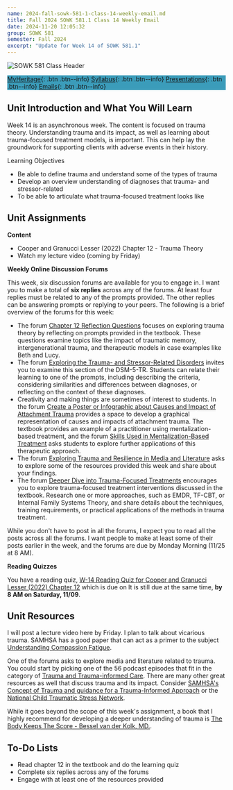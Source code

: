 ```yaml
---
name: 2024-fall-sowk-581-1-class-14-weekly-email.md
title: Fall 2024 SOWK 581.1 Class 14 Weekly Email
date: 2024-11-20 12:05:32
group: SOWK 581
semester: Fall 2024
excerpt: "Update for Week 14 of SOWK 581.1"
---
```


![SOWK 581 Class Header](https://jacobrcampbell.com/assets/media/2024-09-01-sowk-581-email-header-image.jpg)

<div style="background-color: #3b9cba; width: 100%;" markdown="1">

[MyHeritage](https://myheritage.heritage.edu/ICS/Academics/SOWK/SOWK_581/2425_FA-SOWK_581-1/){: .btn .btn--info}
[Syllabus](https://myheritage.heritage.edu/ICS/Academics/SOWK/SOWK_581/2425_FA-SOWK_581-1/Syllabus.jnz){: .btn .btn--info}
[Presentations](https://presentations.jacobrcampbell.com){: .btn .btn--info}
[Emails](https://jacobrcampbell.com/communications/){: .btn .btn--info}

</div>

## Unit Introduction and What You Will Learn

Week 14 is an asynchronous week. The content is focused on trauma theory. Understanding trauma and its impact, as well as learning about trauma-focused treatment models, is important. This can help lay the groundwork for supporting clients with adverse events in their history.

Learning Objectives

- Be able to define trauma and understand some of the types of trauma
- Develop an overview understanding of diagnoses that trauma- and stressor-related
- To be able to articulate what trauma-focused treatment looks like

## Unit Assignments

**Content**

- Cooper and Granucci Lesser (2022) Chapter 12 - Trauma Theory
- Watch my lecture video (coming by Friday)

**Weekly Online Discussion Forums**

This week, six discussion forums are available for you to engage in. I want you to make a total of **six replies** across any of the forums. At least four replies must be related to any of the prompts provided. The other replies can be answering prompts or replying to your peers. The following is a brief overview of the forums for this week:

- The forum [Chapter 12 Reflection Questions](https://myheritage.heritage.edu/ICS/Academics/SOWK/SOWK_581/2425_FA-SOWK_581-1/💻_W-14_1118_-_1124.jnz?portlet=Group_Discussion_Forums&screen=PostView&screenType=change&id=139fc696-b26c-47d8-a8b1-2e1a84267149) focuses on exploring trauma theory by reflecting on prompts provided in the textbook. These questions examine topics like the impact of traumatic memory, intergenerational trauma, and therapeutic models in case examples like Beth and Lucy.
- The forum [Exploring the Trauma- and Stressor-Related Disorders](https://myheritage.heritage.edu/ICS/Academics/SOWK/SOWK_581/2425_FA-SOWK_581-1/💻_W-14_1118_-_1124.jnz?portlet=Group_Discussion_Forums&screen=PostView&screenType=change&id=6e76f615-8ba3-42eb-b6ed-70d620247e11) invites you to examine this section of the DSM-5-TR. Students can relate their learning to one of the prompts, including describing the criteria, considering similarities and differences between diagnoses, or reflecting on the context of these diagnoses.
- Creativity and making things are sometimes of interest to students. In the forum [Create a Poster or Infographic about Causes and Impact of Attachment Trauma](https://myheritage.heritage.edu/ICS/Academics/SOWK/SOWK_581/2425_FA-SOWK_581-1/💻_W-14_1118_-_1124.jnz?portlet=Group_Discussion_Forums&screen=PostView&screenType=change&id=9ca31266-6667-431e-b62f-5615edd66927) provides a space to develop a graphical representation of causes and impacts of attachment trauma.
The textbook provides an example of a practitioner using mentalization-based treatment, and the forum [Skills Used in Mentalization-Based Treatment](https://myheritage.heritage.edu/ICS/Academics/SOWK/SOWK_581/2425_FA-SOWK_581-1/💻_W-14_1118_-_1124.jnz?portlet=Group_Discussion_Forums&screen=PostView&screenType=change&id=5c1e2a11-68d7-4c16-8ca9-5c82a1e21993) asks students to explore further applications of this therapeutic approach. 
- The forum [Exploring Trauma and Resilience in Media and Literature](https://myheritage.heritage.edu/ICS/Academics/SOWK/SOWK_581/2425_FA-SOWK_581-1/💻_W-14_1118_-_1124.jnz?portlet=Group_Discussion_Forums&screen=PostView&screenType=change&id=310b4d07-3929-4175-bc91-128ad8e7876b) asks to explore some of the resources provided this week and share about your findings. 
- The forum [Deeper Dive into Trauma-Focused Treatments](https://myheritage.heritage.edu/ICS/Academics/SOWK/SOWK_581/2425_FA-SOWK_581-1/💻_W-14_1118_-_1124.jnz?portlet=Group_Discussion_Forums&screen=PostView&screenType=change&id=f5ad3fa3-c946-4f0f-a31d-f362bd9a1183) encourages you to explore trauma-focused treatment interventions discussed in the textbook. Research one or more approaches, such as EMDR, TF-CBT, or Internal Family Systems Theory, and share details about the techniques, training requirements, or practical applications of the methods in trauma treatment.

While you don't have to post in all the forums, I expect you to read all the posts across all the forums. I want people to make at least some of their posts earlier in the week, and the forums are due by Monday Morning (11/25 at 8 AM).

**Reading Quizzes**

You have a reading quiz, [W-14 Reading Quiz for Cooper and Granucci Lesser (2022) Chapter 12]() which is due on It is still due at the same time, **by 8 AM on Saturday, 11/09**.


## Unit Resources

I will post a lecture video here by Friday. I plan to talk about vicarious trauma. SAMHSA has a good paper that can act as a primer to the subject [Understanding Compassion Fatigue](https://store.samhsa.gov/product/understanding-compassion-fatigue/sma14-4869).

One of the forums asks to explore media and literature related to trauma. You could start by picking one of the 56 podcast episodes that fit in the category of [Trauma and Trauma-informed Care](https://www.insocialwork.org/category/trauma-and-trauma-informed-care/). There are many other great resources as well that discuss trauma and its impact. Consider [SAMHSA's Concept of Trauma and guidance for a Trauma-Informed Approach](https://store.samhsa.gov/sites/default/files/sma14-4884.pdf) or the [National Child Traumatic Stress Network](https://www.nctsn.org). 

While it goes beyond the scope of this week's assignment, a book that I highly recommend for developing a deeper understanding of trauma is [The Body Keeps The Score - Bessel van der Kolk, MD.](https://www.besselvanderkolk.com/resources/the-body-keeps-the-score).

## To-Do Lists

- Read chapter 12 in the textbook and do the learning quiz
- Complete six replies across any of the forums
- Engage with at least one of the resources provided
